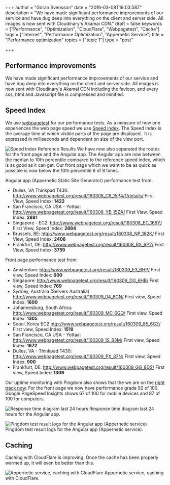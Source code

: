 +++
author = "Göran Svensson"
date = "2016-03-08T19:03:58Z"
description = "We have made significant performance improvements of our service and have dug deep into everything on the client and server side. All images is now sent with Cloudinary's Akamai CDN."
draft = false
keywords = ["Performance", "Optimization", "CloudFlare", "Webpagetest", "Cache"]
tags = ["Internet", "Performance Optimization", "Appernetic Service"]
title = "Performance optimization"
topics = ["topic 1"]
type = "post"

+++
## Performance improvements
We have made significant performance improvements of our service and have dug deep into everything on the client and server side. All images is now sent with Cloudinary's Akamai CDN including the favicon, and every css, html and Javascript file is compressed and minified. 

## Speed Index
We use [webpagetest][1] for our performance tests. As a measure of how one experiences the web page speed we use [Speed Index][2]. The Speed Index is the average time at which visible parts of the page are displayed.  It is expressed in milliseconds and dependent on size of the view port. 

![Speed Index Reference Results][3]
We have now also separated the routes for the front page and the Angular app. The Angular app are now between the median to 10th percentile compared to the reference speed index, which is as good as it can get. Our front page which we want to be as quick as possible is now below the 10th percentile 6 of 8 times.

Angular app (Appernetic Static Site Generator) performance test from:
 - Dulles, VA Thinkpad T430: http://www.webpagetest.org/result/160308_C8_15P4/1/details/  First View, Speed Index: **1422**
 - San Francisco, CA USA - Yottaa:  http://www.webpagetest.org/result/160308_YB_15ZA/  First View, Speed Index: **2881**
 - Singapore - EC2: http://www.webpagetest.org/result/160308_EC_166Y/  First View, Speed Index: **2884**
 - Brussels, BE: http://www.webpagetest.org/result/160308_NP_162K/ First View, Speed Index: **2408**
 - Frankfurt, DE: http://www.webpagetest.org/result/160308_RX_6P2/  First View, Speed Index: **3759**

Front page performance test from:
 - Amsterdam: http://www.webpagetest.org/result/160309_E3_6HP/ First view, Speed Index: **600**
 - Singapore: http://www.webpagetest.org/result/160309_DG_6HB/ First view, Speed Index: **769**
 - Sydney, Australia (Servers Australia) http://www.webpagetest.org/result/160309_04_6GN/ First view, Speed Index: **1600**
 - Johannesburg, South Africa http://www.webpagetest.org/result/160309_MC_6GQ/ First view, Speed Index: **1305**
 - Seoul, Korea EC2 http://www.webpagetest.org/result/160309_85_6GZ/ First view, Speed Index: **1519**
 - San Francisco, CA USA - Yottaa: http://www.webpagetest.org/result/160309_1S_83M/ First view, Speed Index: **1672**
 - Dulles, VA - Thinkpad T430: http://www.webpagetest.org/result/160309_PX_87N/  First view, Speed Index: **900**
 - Frankfurt, DE: http://www.webpagetest.org/result/160309_GG_8DS/ First view, Speed Index: **1309**

Our uptime monitoring with Pingdom also shows that the we are on the [right track now][4]. For the front page we now have performance grade 92 of 100. Google PageSpeed Insights shows 67 of 100 for mobile devices and 87 of 100 for computers. 

![Response time diagram last 24 hours][7]
Response time diagram last 24 hours for the Angular app.

![Pingdom test result logs for the Angular app (Appernetic service)][6]
Pingdom test result logs for the Angular app (Appernetic service).

## Caching
Caching with CloudFlare is improving. Once the cache has been properly warmed up, it will even be better than this.

![Appernetic service, caching with CloudFlare][5]
Appernetic service, caching with CloudFlare.


  [1]: http://www.webpagetest.org
  [2]: https://sites.google.com/a/webpagetest.org/docs/using-webpagetest/metrics/speed-index
  [3]: https://res.cloudinary.com/appernetic/v1457463274/gcgzrecgedcjnc3gzdj3
  [4]: http://stats.pingdom.com/r7vt9tv6brq8/2014082
  [5]: https://res.cloudinary.com/appernetic/v1457461947/hzs05zxjzr8otv2nrvka
  [6]: https://res.cloudinary.com/appernetic/v1457463057/rbouqv8jnwpfsadjssgk
  [7]: https://res.cloudinary.com/appernetic/v1457462773/atscsb7z2qtr4cn8qid0
